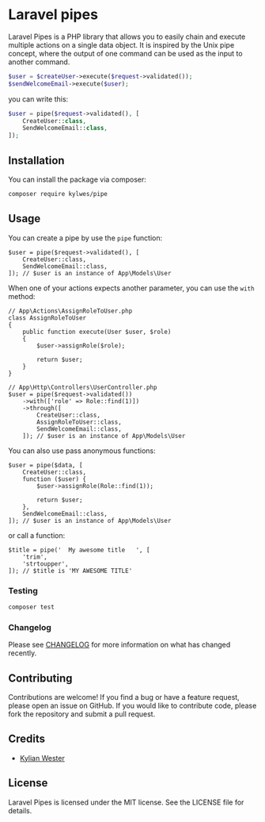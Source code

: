 # Laravel pipes

Laravel Pipes is a PHP library that allows you to easily chain and execute multiple actions on a single data object. It is inspired by the Unix pipe concept, where the output of one command can be used as the input to another command.

```php
$user = $createUser->execute($request->validated());
$sendWelcomeEmail->execute($user);
```
you can write this:
```php
$user = pipe($request->validated(), [
    CreateUser::class,
    SendWelcomeEmail::class,
]);
```

## Installation

You can install the package via composer:

```bash
composer require kylwes/pipe
```

## Usage

You can create a pipe by use the `pipe` function:
```
$user = pipe($request->validated(), [
    CreateUser::class,
    SendWelcomeEmail::class,
]); // $user is an instance of App\Models\User
```

When one of your actions expects another parameter, you can use the `with` method:
```
// App\Actions\AssignRoleToUser.php
class AssignRoleToUser
{
    public function execute(User $user, $role)
    {
        $user->assignRole($role);
        
        return $user;
    }
}

// App\Http\Controllers\UserController.php
$user = pipe($request->validated())
    ->with(['role' => Role::find(1)])
    ->through([
        CreateUser::class,
        AssignRoleToUser::class,
        SendWelcomeEmail::class,
    ]); // $user is an instance of App\Models\User
```

You can also use pass anonymous functions:
```
$user = pipe($data, [
    CreateUser::class,
    function ($user) {
        $user->assignRole(Role::find(1));
        
        return $user;
    },
    SendWelcomeEmail::class,
]); // $user is an instance of App\Models\User
```
or call a function:
```
$title = pipe('  My awesome title   ', [
    'trim',
    'strtoupper',
]); // $title is 'MY AWESOME TITLE'
```




### Testing

``` bash
composer test
```

### Changelog
Please see [CHANGELOG](CHANGELOG.md) for more information on what has changed recently.

## Contributing
Contributions are welcome! If you find a bug or have a feature request, please open an issue on GitHub. If you would like to contribute code, please fork the repository and submit a pull request.

## Credits
- [Kylian Wester](https://github.com/kylwes)

## License
Laravel Pipes is licensed under the MIT license. See the LICENSE file for details.
